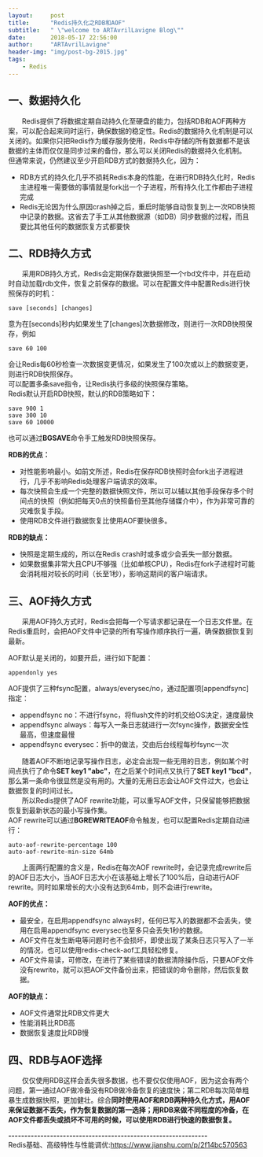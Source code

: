 ```yaml
---
layout:     post
title:      "Redis持久化之RDB和AOF"
subtitle:   " \"welcome to ARTAvrilLavigne Blog\""
date:       2018-05-17 22:56:00
author:     "ARTAvrilLavigne"
header-img: "img/post-bg-2015.jpg"
tags:
    - Redis
---
```

## 一、数据持久化<br>
<p>　　Redis提供了将数据定期自动持久化至硬盘的能力，包括RDB和AOF两种方案，可以配合起来同时运行，确保数据的稳定性。Redis的数据持久化机制是可以关闭的。如果你只把Redis作为缓存服务使用，Redis中存储的所有数据都不是该数据的主体而仅仅是同步过来的备份，那么可以关闭Redis的数据持久化机制。<br>
但通常来说，仍然建议至少开启RDB方式的数据持久化，因为：</p>
<ul>
<li>RDB方式的持久化几乎不损耗Redis本身的性能，在进行RDB持久化时，Redis主进程唯一需要做的事情就是fork出一个子进程，所有持久化工作都由子进程完成</li>
<li>Redis无论因为什么原因crash掉之后，重启时能够自动恢复到上一次RDB快照中记录的数据。这省去了手工从其他数据源（如DB）同步数据的过程，而且要比其他任何的数据恢复方式都要快</li>
</ul>

## 二、RDB持久方式<br>
<p>　　采用RDB持久方式，Redis会定期保存数据快照至一个rbd文件中，并在启动时自动加载rdb文件，恢复之前保存的数据。可以在配置文件中配置Redis进行快照保存的时机：</p>
<pre><code>save [seconds] [changes]
</code></pre>
<p>意为在[seconds]秒内如果发生了[changes]次数据修改，则进行一次RDB快照保存，例如</p>
<pre><code>save 60 100
</code></pre>
<p>会让Redis每60秒检查一次数据变更情况，如果发生了100次或以上的数据变更，则进行RDB快照保存。<br>
可以配置多条save指令，让Redis执行多级的快照保存策略。<br>
Redis默认开启RDB快照，默认的RDB策略如下：</p>
<pre><code>save 900 1
save 300 10
save 60 10000
</code></pre>
<p>也可以通过<strong>BGSAVE</strong>命令手工触发RDB快照保存。</p>
<p><strong>RDB的优点：</strong></p>
<ul>
<li>对性能影响最小。如前文所述，Redis在保存RDB快照时会fork出子进程进行，几乎不影响Redis处理客户端请求的效率。</li>
<li>每次快照会生成一个完整的数据快照文件，所以可以辅以其他手段保存多个时间点的快照（例如把每天0点的快照备份至其他存储媒介中），作为非常可靠的灾难恢复手段。</li>
<li>使用RDB文件进行数据恢复比使用AOF要快很多。</li>
</ul>
<p><strong>RDB的缺点：</strong></p>
<ul>
<li>快照是定期生成的，所以在Redis crash时或多或少会丢失一部分数据。</li>
<li>如果数据集非常大且CPU不够强（比如单核CPU），Redis在fork子进程时可能会消耗相对较长的时间（长至1秒），影响这期间的客户端请求。</li>
</ul>


## 三、AOF持久方式<br>
<p>　　采用AOF持久方式时，Redis会把每一个写请求都记录在一个日志文件里。在Redis重启时，会把AOF文件中记录的所有写操作顺序执行一遍，确保数据恢复到最新。</p>
<p>AOF默认是关闭的，如要开启，进行如下配置：</p>
<pre><code>appendonly yes
</code></pre>
<p>AOF提供了三种fsync配置，always/everysec/no，通过配置项[appendfsync]指定：</p>
<ul>
<li>appendfsync no：不进行fsync，将flush文件的时机交给OS决定，速度最快</li>
<li>appendfsync always：每写入一条日志就进行一次fsync操作，数据安全性最高，但速度最慢</li>
<li>appendfsync everysec：折中的做法，交由后台线程每秒fsync一次</li>
</ul>
<p>　　随着AOF不断地记录写操作日志，必定会出现一些无用的日志，例如某个时间点执行了命令<strong>SET key1 "abc"</strong>，在之后某个时间点又执行了<strong>SET key1 "bcd"</strong>，那么第一条命令很显然是没有用的。大量的无用日志会让AOF文件过大，也会让数据恢复的时间过长。<br>
　　所以Redis提供了AOF rewrite功能，可以重写AOF文件，只保留能够把数据恢复到最新状态的最小写操作集。<br>
AOF rewrite可以通过<strong>BGREWRITEAOF</strong>命令触发，也可以配置Redis定期自动进行：</p>
<pre><code>auto-aof-rewrite-percentage 100
auto-aof-rewrite-min-size 64mb
</code></pre>
<p>　　上面两行配置的含义是，Redis在每次AOF rewrite时，会记录完成rewrite后的AOF日志大小，当AOF日志大小在该基础上增长了100%后，自动进行AOF rewrite。同时如果增长的大小没有达到64mb，则不会进行rewrite。</p>
<p><strong>AOF的优点：</strong></p>
<ul>
<li>最安全，在启用appendfsync always时，任何已写入的数据都不会丢失，使用在启用appendfsync everysec也至多只会丢失1秒的数据。</li>
<li>AOF文件在发生断电等问题时也不会损坏，即使出现了某条日志只写入了一半的情况，也可以使用redis-check-aof工具轻松修复。</li>
<li>AOF文件易读，可修改，在进行了某些错误的数据清除操作后，只要AOF文件没有rewrite，就可以把AOF文件备份出来，把错误的命令删除，然后恢复数据。</li>
</ul>
<p><strong>AOF的缺点：</strong></p>
<ul>
<li>AOF文件通常比RDB文件更大</li>
<li>性能消耗比RDB高</li>
<li>数据恢复速度比RDB慢</li>
</ul>

## 四、RDB与AOF选择<br>
　　仅仅使用RDB这样会丢失很多数据，也不要仅仅使用AOF，因为这会有两个问题，第一通过AOF做冷备没有RDB做冷备恢复的速度快；第二RDB每次简单粗暴生成数据快照，更加健壮。综合**同时使用AOF和RDB两种持久化方式，用AOF来保证数据不丢失，作为恢复数据的第一选择；用RDB来做不同程度的冷备，在AOF文件都丢失或损坏不可用的时候，可以使用RDB进行快速的数据恢复。**</p>

**--------------------------------------------------------------**<br>
Redis基础、高级特性与性能调优:https://www.jianshu.com/p/2f14bc570563
